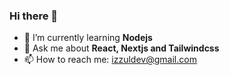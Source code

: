 ### Hi there 👋

- 🌱 I’m currently learning **Nodejs**
- 💬 Ask me about **React, Nextjs and Tailwindcss**
- 📫 How to reach me: izzuldev@gmail.com
